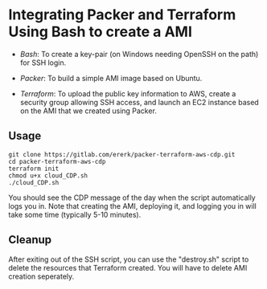 # Integrating Packer and Terraform Using Bash to create a AMI

* _Bash_:  To create a key-pair (on Windows needing OpenSSH on the path) for SSH login.

* _Packer_: To build a simple AMI image based on Ubuntu.

* _Terraform_: To upload the public key information to AWS, create a security group allowing SSH access, and launch an EC2 instance based on the AMI that we created using Packer. 

## Usage 

```
git clone https://gitlab.com/ererk/packer-terraform-aws-cdp.git
cd packer-terraform-aws-cdp
terraform init
chmod u+x cloud_CDP.sh
./cloud_CDP.sh
```

You should see the CDP message of the day when the script automatically logs you in.  Note that creating the AMI, deploying it, and logging you in will take some time (typically 5-10 minutes).

## Cleanup

After exiting out of the SSH script, you can use the "destroy.sh" script to delete the resources that Terraform created. You will have to delete AMI creation seperately. 
